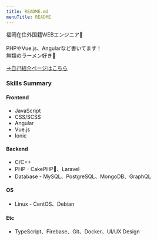 ```yaml
---
title: README.md
menuTitle: README
---
```


福岡在住外国籍WEBエンジニア👋 <br><br>
PHPやVue.js、Angularなど書いてます！ <br>
無類のラーメン好き🍜 <br>

[→自己紹介ページはこちら](https://fusic.co.jp/members/55)

### Skills Summary
#### Frontend
- JavaScript
- CSS/SCSS
- Angular
- Vue.js
- Ionic

#### Backend
- C/C++
- PHP - CakePHP、Laravel
- Database - MySQL、PostgreSQL、MongoDB、GraphQL

#### OS
- Linux - CentOS、Debian

#### Etc
- TypeScript、Firebase、Git、Docker、UI/UX Design
